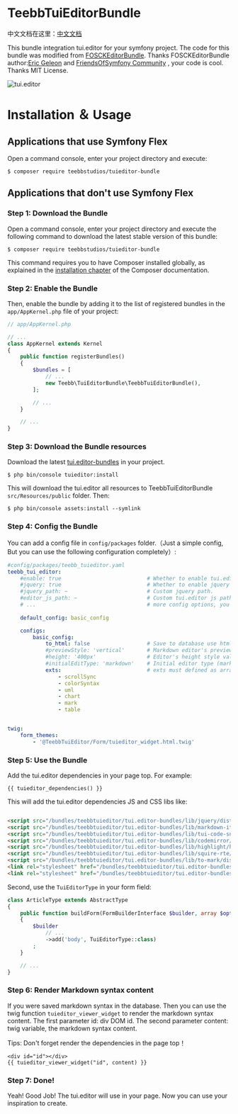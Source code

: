 # TeebbTuiEditorBundle
中文文档在这里：[中文文档](README_zh.md)

This bundle integration tui.editor for your symfony project. The code for this bundle was modified from [FOSCKEditorBundle](https://github.com/FriendsOfSymfony/FOSCKEditorBundle).
Thanks FOSCKEditorBundle author:[Eric Geleon](https://github.com/egeloen) and [FriendsOfSymfony Community](https://github.com/FriendsOfSymfony/FOSCKEditorBundle/graphs/contributors) , your code is cool. Thanks MIT License.

![tui.editor](https://user-images.githubusercontent.com/1215767/34356204-4c03be8a-ea7f-11e7-9aa9-0d84f9e912ec.gif)

Installation ＆ Usage
============

Applications that use Symfony Flex
----------------------------------

Open a command console, enter your project directory and execute:

```console
$ composer require teebbstudios/tuieditor-bundle
```

Applications that don't use Symfony Flex
----------------------------------------

### Step 1: Download the Bundle

Open a command console, enter your project directory and execute the
following command to download the latest stable version of this bundle:

```console
$ composer require teebbstudios/tuieditor-bundle
```

This command requires you to have Composer installed globally, as explained
in the [installation chapter](https://getcomposer.org/doc/00-intro.md)
of the Composer documentation.

### Step 2: Enable the Bundle

Then, enable the bundle by adding it to the list of registered bundles
in the `app/AppKernel.php` file of your project:

```php
// app/AppKernel.php

// ...
class AppKernel extends Kernel
{
    public function registerBundles()
    {
        $bundles = [
            // ...
            new Teebb\TuiEditorBundle\TeebbTuiEditorBundle(),
        ];

        // ...
    }

    // ...
}
```

### Step 3: Download the Bundle resources

Download the latest [tui.editor-bundles](https://github.com/teebbstudios/tui.editor-bundles) in your project. 

```console 
$ php bin/console tuieditor:install
```

This will download the tui.editor all resources to TeebbTuiEditorBundle `src/Resources/public` folder. Then:


```console
$ php bin/console assets:install --symlink
```
### Step 4: Config the Bundle

You can add a config file in `config/packages` folder.（Just a simple config, But you can use the following configuration completely）:
```yaml
#config/packages/teebb_tuieditor.yaml
teebb_tui_editor:
    #enable: true                           # Whether to enable tui.editor.
    #jquery: true                           # Whether to enable jquery in dependencies.
    #jquery_path: ~                         # Custom jquery path.
    #editor_js_path: ~                      # Custom tui.editor js path.
    # ...                                   # more config options, you can see: bin/console debug:config teebb_tui_editor 
    
    default_config: basic_config

    configs:
        basic_config:
            to_html: false                  # Save to database use html syntax?
            #previewStyle: 'vertical'       # Markdown editor's preview style (tab, vertical)
            #height: '400px'                # Editor's height style value. Height is applied as border-box ex) '300px', '100%', 'auto'
            #initialEditType: 'markdown'    # Initial editor type (markdown, wysiwyg)
            exts:                           # exts must defined as array
                - scrollSync
                - colorSyntax
                - uml
                - chart
                - mark
                - table


twig:
    form_themes:
        - '@TeebbTuiEditor/Form/tuieditor_widget.html.twig'

```

### Step 5: Use the Bundle

Add the tui.editor dependencies in your page top. For example:

```twig
{{ tuieditor_dependencies() }}
```
This will add the tui.editor dependencies JS and CSS libs like:

```html

<script src="/bundles/teebbtuieditor/tui.editor-bundles/lib/jquery/dist/jquery.min.js"></script>
<script src="/bundles/teebbtuieditor/tui.editor-bundles/lib/markdown-it/dist/markdown-it.min.js"></script>
<script src="/bundles/teebbtuieditor/tui.editor-bundles/lib/tui-code-snippet/dist/tui-code-snippet.min.js"></script>
<script src="/bundles/teebbtuieditor/tui.editor-bundles/lib/codemirror/lib/codemirror.js"></script>
<script src="/bundles/teebbtuieditor/tui.editor-bundles/lib/highlight/highlight.pack.js"></script>
<script src="/bundles/teebbtuieditor/tui.editor-bundles/lib/squire-rte/build/squire-raw.js"></script>
<script src="/bundles/teebbtuieditor/tui.editor-bundles/lib/to-mark/dist/to-mark.min.js"></script>
<link rel="stylesheet" href="/bundles/teebbtuieditor/tui.editor-bundles/lib/codemirror/lib/codemirror.css">
<link rel="stylesheet" href="/bundles/teebbtuieditor/tui.editor-bundles/lib/highlight/styles/github.css">

```

Second, use the `TuiEditorType` in your form field:

```php
class ArticleType extends AbstractType
{
    public function buildForm(FormBuilderInterface $builder, array $options)
    {
        $builder
            // ...
            ->add('body', TuiEditorType::class)
        ;
    }

    // ...
} 
```

### Step 6: Render Markdown syntax content

If you were saved markdown syntax in the database. Then you can use the twig function `tuieditor_viewer_widget` to render the markdown syntax content. 
The first parameter id:  div DOM id.
The second parameter content: twig variable, the markdown syntax content.

Tips: Don't forget render the dependencies in the page top！

```twig
<div id="id"></div>
{{ tuieditor_viewer_widget("id", content) }}
```

### Step 7: Done!
Yeah! Good Job! The tui.editor will use in your page. Now you can use your inspiration to create.